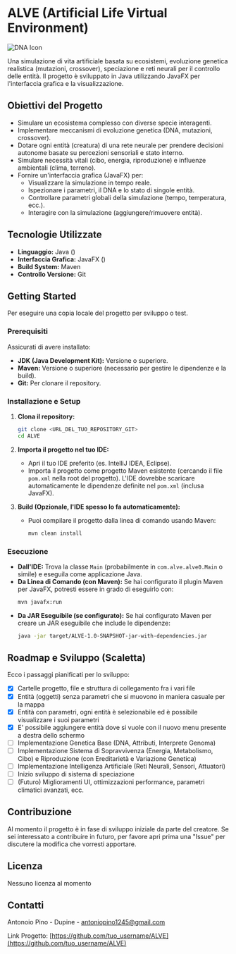 # ALVE (Artificial Life Virtual Environment)

![DNA Icon](https://www.antoniopino.it/images/logoAlve.png)

Una simulazione di vita artificiale basata su ecosistemi, evoluzione genetica realistica (mutazioni, crossover), speciazione e reti neurali per il controllo delle entità. Il progetto è sviluppato in Java utilizzando JavaFX per l'interfaccia grafica e la visualizzazione.

## Obiettivi del Progetto

*   Simulare un ecosistema complesso con diverse specie interagenti.
*   Implementare meccanismi di evoluzione genetica (DNA, mutazioni, crossover).
*   Dotare ogni entità (creatura) di una rete neurale per prendere decisioni autonome basate su percezioni sensoriali e stato interno.
*   Simulare necessità vitali (cibo, energia, riproduzione) e influenze ambientali (clima, terreno).
*   Fornire un'interfaccia grafica (JavaFX) per:
    *   Visualizzare la simulazione in tempo reale.
    *   Ispezionare i parametri, il DNA e lo stato di singole entità.
    *   Controllare parametri globali della simulazione (tempo, temperatura, ecc.).
    *   Interagire con la simulazione (aggiungere/rimuovere entità).

## Tecnologie Utilizzate

*   **Linguaggio:** Java (<!-- Inserisci la versione JDK, es. 17+ -->)
*   **Interfaccia Grafica:** JavaFX (<!-- Inserisci la versione, es. 17+ -->)
*   **Build System:** Maven <!-- O Gradle, se usi quello -->
*   **Controllo Versione:** Git

## Getting Started

Per eseguire una copia locale del progetto per sviluppo o test.

### Prerequisiti

Assicurati di avere installato:

*   **JDK (Java Development Kit):** Versione <!-- Inserisci versione, es. 17 --> o superiore.
*   **Maven:** Versione <!-- Inserisci versione, es. 3.6 --> o superiore (necessario per gestire le dipendenze e la build).
*   **Git:** Per clonare il repository.

### Installazione e Setup

1.  **Clona il repository:**
    ```bash
    git clone <URL_DEL_TUO_REPOSITORY_GIT>
    cd ALVE
    ```
    <!-- Sostituisci <URL_DEL_TUO_REPOSITORY_GIT> con l'URL reale quando lo avrai su GitHub/GitLab ecc. -->

2.  **Importa il progetto nel tuo IDE:**
    *   Apri il tuo IDE preferito (es. IntelliJ IDEA, Eclipse).
    *   Importa il progetto come progetto Maven esistente (cercando il file `pom.xml` nella root del progetto). L'IDE dovrebbe scaricare automaticamente le dipendenze definite nel `pom.xml` (inclusa JavaFX).

3.  **Build (Opzionale, l'IDE spesso lo fa automaticamente):**
    *   Puoi compilare il progetto dalla linea di comando usando Maven:
        ```bash
        mvn clean install
        ```

### Esecuzione

*   **Dall'IDE:** Trova la classe `Main` (probabilmente in `com.alve.alve0.Main` o simile) e eseguila come applicazione Java.
*   **Da Linea di Comando (con Maven):** Se hai configurato il plugin Maven per JavaFX, potresti essere in grado di eseguirlo con:
    ```bash
    mvn javafx:run
    ```
    <!-- Verifica la configurazione del plugin nel tuo pom.xml -->
*   **Da JAR Eseguibile (se configurato):** Se hai configurato Maven per creare un JAR eseguibile che include le dipendenze:
    ```bash
    java -jar target/ALVE-1.0-SNAPSHOT-jar-with-dependencies.jar
    ```
    <!-- Il nome del JAR potrebbe variare -->

## Roadmap e Sviluppo (Scaletta)

Ecco i passaggi pianificati per lo sviluppo:

*   [x] Cartelle progetto, file e struttura di collegamento fra i vari file <!-- Segna con 'x' quando completato -->
*   [x] Entità (oggetti) senza parametri che si muovono in maniera casuale per la mappa
*   [x] Entità con parametri, ogni entità è selezionabile ed è possibile visualizzare i suoi parametri
*   [x] E' possibile aggiungere entità dove si vuole con il nuovo menu presente a destra dello schermo
*   [ ] Implementazione Genetica Base (DNA, Attributi, Interprete Genoma)
*   [ ] Implementazione Sistema di Sopravvivenza (Energia, Metabolismo, Cibo) e Riproduzione (con Ereditarietà e Variazione Genetica)
*   [ ] Implementazione Intelligenza Artificiale (Reti Neurali, Sensori, Attuatori)
*   [ ] Inizio sviluppo di sistema di speciazione
*   [ ] (Futuro) Miglioramenti UI, ottimizzazioni performance, parametri climatici avanzati, ecc.

## Contribuzione

Al momento il progetto è in fase di sviluppo iniziale da parte del creatore. Se sei interessato a contribuire in futuro, per favore apri prima una "Issue" per discutere la modifica che vorresti apportare.

## Licenza

Nessuno licenza al momento

## Contatti

<!-- Inserisci il tuo nome o nickname e magari un link al tuo profilo GitHub/email -->
Antonoio Pino - Dupine - antoniopino1245@gmail.com

Link Progetto: [https://github.com/tuo_username/ALVE](https://github.com/tuo_username/ALVE)
<!-- Aggiorna con il link reale del repository -->
